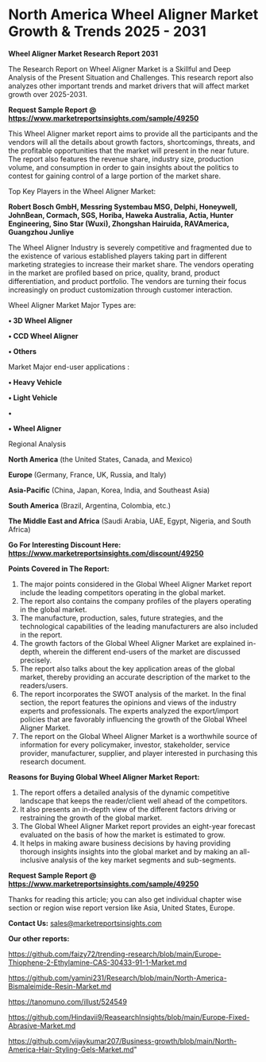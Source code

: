 # North America Wheel Aligner Market Growth & Trends 2025 - 2031

<strong>Wheel Aligner Market Research Report 2031</strong>

The Research Report on Wheel Aligner Market is a Skillful and Deep Analysis of the Present Situation and Challenges. This research report also analyzes other important trends and market drivers that will affect market growth over 2025-2031.

<strong>Request Sample Report @ <a href=https://www.marketreportsinsights.com/sample/49250>https://www.marketreportsinsights.com/sample/49250</a></strong>

This Wheel Aligner market report aims to provide all the participants and the vendors will all the details about growth factors, shortcomings, threats, and the profitable opportunities that the market will present in the near future. The report also features the revenue share, industry size, production volume, and consumption in order to gain insights about the politics to contest for gaining control of a large portion of the market share.

Top Key Players in the Wheel Aligner Market:

<strong>Robert Bosch GmbH, Messring Systembau MSG, Delphi, Honeywell, JohnBean, Cormach, SGS, Horiba, Haweka Australia, Actia, Hunter Engineering, Sino Star (Wuxi), Zhongshan Hairuida, RAVAmerica, Guangzhou Junliye</strong>

The Wheel Aligner Industry is severely competitive and fragmented due to the existence of various established players taking part in different marketing strategies to increase their market share. The vendors operating in the market are profiled based on price, quality, brand, product differentiation, and product portfolio. The vendors are turning their focus increasingly on product customization through customer interaction.

Wheel Aligner Market Major Types are:

<strong>•  3D Wheel Aligner

•  CCD Wheel Aligner

•  Others</strong>

Market Major end-user applications :

<strong>•  Heavy Vehicle

•  Light Vehicle

•  

•  Wheel Aligner</strong>

Regional Analysis

</u><strong><b>North America</b></strong> (the United States, Canada, and Mexico)

<strong><b>Europe </b></strong>(Germany, France, UK, Russia, and Italy)

<strong><b>Asia-Pacific</b></strong> (China, Japan, Korea, India, and Southeast Asia)

<strong><b>South America</b></strong> (Brazil, Argentina, Colombia, etc.)

<strong><b>The Middle East and Africa</b></strong> (Saudi Arabia, UAE, Egypt, Nigeria, and South Africa)

<strong>Go For Interesting Discount Here: <a href=https://www.marketreportsinsights.com/discount/49250>https://www.marketreportsinsights.com/discount/49250</a></strong>

<strong>Points Covered in The Report:</strong>
<ol>
  <li>The major points considered in the Global Wheel Aligner Market report include the leading competitors operating in the global market.</li>
  <li>The report also contains the company profiles of the players operating in the global market.</li>
  <li>The manufacture, production, sales, future strategies, and the technological capabilities of the leading manufacturers are also included in the report.</li>
  <li>The growth factors of the Global Wheel Aligner Market are explained in-depth, wherein the different end-users of the market are discussed precisely.</li>
  <li>The report also talks about the key application areas of the global market, thereby providing an accurate description of the market to the readers/users.</li>
  <li>The report incorporates the SWOT analysis of the market. In the final section, the report features the opinions and views of the industry experts and professionals. The experts analyzed the export/import policies that are favorably influencing the growth of the Global Wheel Aligner Market.</li>
  <li>The report on the Global Wheel Aligner Market is a worthwhile source of information for every policymaker, investor, stakeholder, service provider, manufacturer, supplier, and player interested in purchasing this research document.</li>
</ol>
<strong>Reasons for Buying Global Wheel Aligner Market Report:</strong>

<ol>
  <li>The report offers a detailed analysis of the dynamic competitive landscape that keeps the reader/client well ahead of the competitors.</li>
  <li>It also presents an in-depth view of the different factors driving or restraining the growth of the global market.</li>
  <li>The Global Wheel Aligner Market report provides an eight-year forecast evaluated on the basis of how the market is estimated to grow.</li>
  <li>It helps in making aware business decisions by having providing thorough insights insights into the global market and by making an all-inclusive analysis of the key market segments and sub-segments.</li>
</ol>
<strong>Request Sample Report @ <a href=https://www.marketreportsinsights.com/sample/49250>https://www.marketreportsinsights.com/sample/49250</a></strong>


Thanks for reading this article; you can also get individual chapter wise section or region wise report version like Asia, United States, Europe.

<strong>Contact Us:</strong>
sales@marketreportsinsights.com

<strong>Our other reports:</strong>

<a href=https://github.com/faizy72/trending-research/blob/main/Europe-Thiophene-2-Ethylamine-CAS-30433-91-1-Market.md>https://github.com/faizy72/trending-research/blob/main/Europe-Thiophene-2-Ethylamine-CAS-30433-91-1-Market.md</a>

<a href=https://github.com/yamini231/Research/blob/main/North-America-Bismaleimide-Resin-Market.md>https://github.com/yamini231/Research/blob/main/North-America-Bismaleimide-Resin-Market.md</a>

<a href=https://tanomuno.com/illust/524549>https://tanomuno.com/illust/524549</a>

<a href=https://github.com/Hindavii9/ReasearchInsights/blob/main/Europe-Fixed-Abrasive-Market.md>https://github.com/Hindavii9/ReasearchInsights/blob/main/Europe-Fixed-Abrasive-Market.md</a>

<a href=https://github.com/vijaykumar207/Business-growth/blob/main/North-America-Hair-Styling-Gels-Market.md>https://github.com/vijaykumar207/Business-growth/blob/main/North-America-Hair-Styling-Gels-Market.md</a>"
